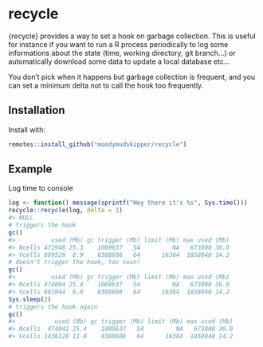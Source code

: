 
<!-- README.md is generated from README.Rmd. Please edit that file -->

# recycle

{recycle} provides a way to set a hook on garbage collection. This is
useful for instance if you want to run a R process periodically to log
some informations about the state (time, working directory, git branch…)
or automatically download some data to update a local database etc…

You don’t pick when it happens but garbage collection is frequent, and
you can set a minimum delta not to call the hook too frequently.

## Installation

Install with:

``` r
remotes::install_github("moodymudskipper/recycle")
```

## Example

Log time to console

``` r
log <- function() message(sprintf("Hey there it's %s", Sys.time()))
recycle::recycle(log, delta = 1)
#> NULL
# triggers the hook
gc()
#>          used (Mb) gc trigger (Mb) limit (Mb) max used (Mb)
#> Ncells 471948 25.3    1009637   54         NA   673000 36.0
#> Vcells 899529  6.9    8388608   64      16384  1858040 14.2
# doesn't trigger the hook, too soon!
gc()
#>          used (Mb) gc trigger (Mb) limit (Mb) max used (Mb)
#> Ncells 474004 25.4    1009637   54         NA   673000 36.0
#> Vcells 881044  6.8    8388608   64      16384  1858040 14.2
Sys.sleep(2)
# triggers the hook again
gc()
#>           used (Mb) gc trigger (Mb) limit (Mb) max used (Mb)
#> Ncells  474041 25.4    1009637   54         NA   673000 36.0
#> Vcells 1436128 11.0    8388608   64      16384  1858040 14.2
```
